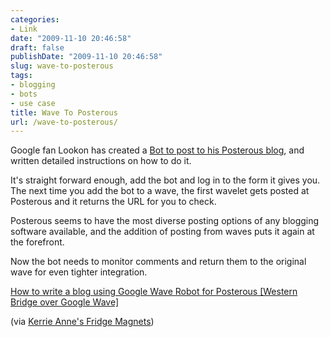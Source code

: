 ```yaml
---
categories:
- Link
date: "2009-11-10 20:46:58"
draft: false
publishDate: "2009-11-10 20:46:58"
slug: wave-to-posterous
tags:
- blogging
- bots
- use case
title: Wave To Posterous
url: /wave-to-posterous/
---
```

Google fan Lookon has created a [Bot to post to his Posterous
blog](http://posterous-robot.appspot.com/ "Posterous Bot"), and written
detailed instructions on how to do it.

It's straight forward enough, add the bot and log in to the form it
gives you. The next time you add the bot to a wave, the first wavelet
gets posted at Posterous and it returns the URL for you to check.

Posterous seems to have the most diverse posting options of any blogging
software available, and the addition of posting from waves puts it again
at the forefront.

Now the bot needs to monitor comments and return them to the original
wave for even tighter integration.

[How to write a blog using Google Wave Robot for Posterous \[Western
Bridge over Google
Wave\]](http://blog.kangye.org/how-to-write-a-blog-using-google-wave-robot-f?c=1)

(via [Kerrie Anne's Fridge
Magnets](http://kerrieannesfridgedoor.blogspot.com/2009/10/posting-to-posterous-blogs-via-google.html))